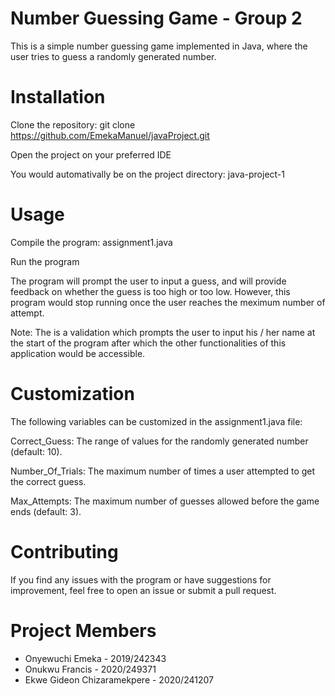 # Number Guessing Game - Group 2

This is a simple number guessing game implemented in Java, where the user tries to guess a randomly generated number.

# Installation

Clone the repository: git clone https://github.com/EmekaManuel/javaProject.git

Open the project on your preferred IDE

You would automativally be on the project directory: java-project-1

# Usage

Compile the program: assignment1.java

Run the program

The program will prompt the user to input a guess, and will provide feedback on whether the guess is too high or too low. However, this program would stop running once the user reaches the meximum number of attempt.

Note: The is a validation which prompts the user to input his / her name at the start of the program after which the other functionalities of this application would be accessible.

# Customization

The following variables can be customized in the assignment1.java file:

Correct_Guess: The range of values for the randomly generated number (default: 10).

Number_Of_Trials: The maximum number of times a user attempted to get the correct guess.

Max_Attempts: The maximum number of guesses allowed before the game ends (default: 3).

# Contributing

If you find any issues with the program or have suggestions for improvement, feel free to open an issue or submit a pull request.

# Project Members

- Onyewuchi Emeka - 2019/242343
- Onukwu Francis - 2020/249371
- Ekwe Gideon Chizaramekpere - 2020/241207
